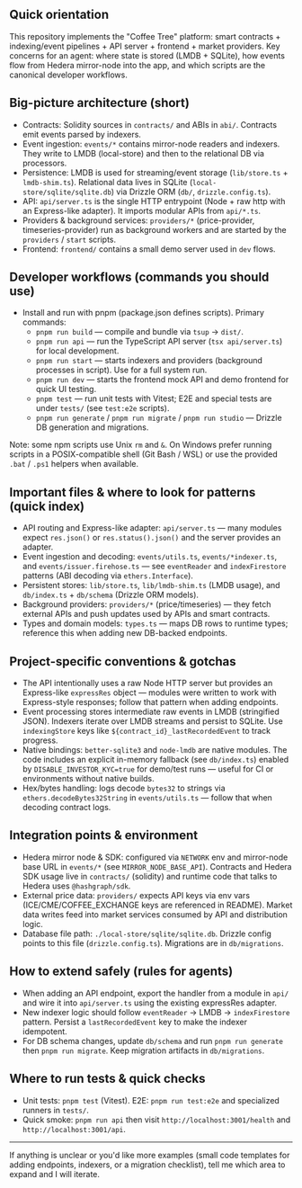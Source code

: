 ## Quick orientation

This repository implements the "Coffee Tree" platform: smart contracts + indexing/event pipelines + API server + frontend + market providers. Key concerns for an agent: where state is stored (LMDB + SQLite), how events flow from Hedera mirror-node into the app, and which scripts are the canonical developer workflows.

## Big-picture architecture (short)
- Contracts: Solidity sources in `contracts/` and ABIs in `abi/`. Contracts emit events parsed by indexers.
- Event ingestion: `events/*` contains mirror-node readers and indexers. They write to LMDB (local-store) and then to the relational DB via processors.
- Persistence: LMDB is used for streaming/event storage (`lib/store.ts` + `lmdb-shim.ts`). Relational data lives in SQLite (`local-store/sqlite/sqlite.db`) via Drizzle ORM (`db/`, `drizzle.config.ts`).
- API: `api/server.ts` is the single HTTP entrypoint (Node + raw http with an Express-like adapter). It imports modular APIs from `api/*.ts`.
- Providers & background services: `providers/*` (price-provider, timeseries-provider) run as background workers and are started by the `providers` / `start` scripts.
- Frontend: `frontend/` contains a small demo server used in `dev` flows.

## Developer workflows (commands you should use)
- Install and run with pnpm (package.json defines scripts). Primary commands:
  - `pnpm run build` — compile and bundle via `tsup` -> `dist/`.
  - `pnpm run api` — run the TypeScript API server (`tsx api/server.ts`) for local development.
  - `pnpm run start` — starts indexers and providers (background processes in script). Use for a full system run.
  - `pnpm run dev` — starts the frontend mock API and demo frontend for quick UI testing.
  - `pnpm test` — run unit tests with Vitest; E2E and special tests are under `tests/` (see `test:e2e` scripts).
  - `pnpm run generate` / `pnpm run migrate` / `pnpm run studio` — Drizzle DB generation and migrations.

Note: some npm scripts use Unix `rm` and `&`. On Windows prefer running scripts in a POSIX-compatible shell (Git Bash / WSL) or use the provided `.bat` / `.ps1` helpers when available.

## Important files & where to look for patterns (quick index)
- API routing and Express-like adapter: `api/server.ts` — many modules expect `res.json()` or `res.status().json()` and the server provides an adapter.
- Event ingestion and decoding: `events/utils.ts`, `events/*indexer.ts`, and `events/issuer.firehose.ts` — see `eventReader` and `indexFirestore` patterns (ABI decoding via `ethers.Interface`).
- Persistent stores: `lib/store.ts`, `lib/lmdb-shim.ts` (LMDB usage), and `db/index.ts` + `db/schema` (Drizzle ORM models).
- Background providers: `providers/*` (price/timeseries) — they fetch external APIs and push updates used by APIs and smart contracts.
- Types and domain models: `types.ts` — maps DB rows to runtime types; reference this when adding new DB-backed endpoints.

## Project-specific conventions & gotchas
- The API intentionally uses a raw Node HTTP server but provides an Express-like `expressRes` object — modules were written to work with Express-style responses; follow that pattern when adding endpoints.
- Event processing stores intermediate raw events in LMDB (stringified JSON). Indexers iterate over LMDB streams and persist to SQLite. Use `indexingStore` keys like `${contract_id}_lastRecordedEvent` to track progress.
- Native bindings: `better-sqlite3` and `node-lmdb` are native modules. The code includes an explicit in-memory fallback (see `db/index.ts`) enabled by `DISABLE_INVESTOR_KYC=true` for demo/test runs — useful for CI or environments without native builds.
- Hex/bytes handling: logs decode `bytes32` to strings via `ethers.decodeBytes32String` in `events/utils.ts` — follow that when decoding contract logs.

## Integration points & environment
- Hedera mirror node & SDK: configured via `NETWORK` env and mirror-node base URL in `events/*` (see `MIRROR_NODE_BASE_API`). Contracts and Hedera SDK usage live in `contracts/` (solidity) and runtime code that talks to Hedera uses `@hashgraph/sdk`.
- External price data: `providers/` expects API keys via env vars (ICE/CME/COFFEE_EXCHANGE keys are referenced in README). Market data writes feed into market services consumed by API and distribution logic.
- Database file path: `./local-store/sqlite/sqlite.db`. Drizzle config points to this file (`drizzle.config.ts`). Migrations are in `db/migrations`.

## How to extend safely (rules for agents)
- When adding an API endpoint, export the handler from a module in `api/` and wire it into `api/server.ts` using the existing expressRes adapter.
- New indexer logic should follow `eventReader` -> LMDB -> `indexFirestore` pattern. Persist a `lastRecordedEvent` key to make the indexer idempotent.
- For DB schema changes, update `db/schema` and run `pnpm run generate` then `pnpm run migrate`. Keep migration artifacts in `db/migrations`.

## Where to run tests & quick checks
- Unit tests: `pnpm test` (Vitest). E2E: `pnpm run test:e2e` and specialized runners in `tests/`.
- Quick smoke: `pnpm run api` then visit `http://localhost:3001/health` and `http://localhost:3001/api`.

---
If anything is unclear or you'd like more examples (small code templates for adding endpoints, indexers, or a migration checklist), tell me which area to expand and I will iterate.
